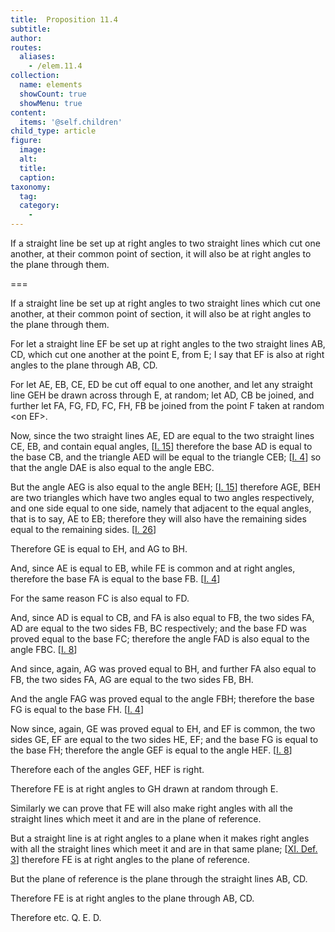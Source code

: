 ```yaml
---
title:  Proposition 11.4
subtitle: 
author:
routes:
  aliases:
    - /elem.11.4
collection:
  name: elements
  showCount: true
  showMenu: true
content:
  items: '@self.children'
child_type: article
figure:
  image:
  alt:
  title:
  caption:
taxonomy:
  tag:
  category:
    - 
---
```


<p><hi rend="ital">If a straight line be set up at right angles to two straight lines which cut one another</hi>, <hi rend="ital">at their common point of section</hi>, <hi rend="ital">it will also be at right angles to the plane through them.</hi>
       <pb n="278"/></p>

===

<p><span class="ital">If a straight line be set up at right angles to two straight lines which cut one another</span>, <span class="ital">at their common point of section</span>, <span class="ital">it will also be at right angles to the plane through them.</span>
       <pb n="278"/></p>

<p>For let a straight line <span class="ital">EF</span> be set up at right angles to the two straight lines <span class="ital">AB</span>, <span class="ital">CD</span>, which cut one another at the point <span class="ital">E</span>, from <span class="ital">E</span>; I say that <span class="ital">EF</span> is also at right angles to the plane through <span class="ital">AB</span>, <span class="ital">CD</span>. 
      </p>

<p>For let <span class="ital">AE</span>, <span class="ital">EB</span>, <span class="ital">CE</span>, <span class="ital">ED</span> be cut off equal to one another, and let any straight line <span class="ital">GEH</span> be drawn across through <span class="ital">E</span>, at random; let <span class="ital">AD</span>, <span class="ital">CB</span> be joined, and further let <span class="ital">FA</span>, <span class="ital">FG</span>, <span class="ital">FD</span>, <span class="ital">FC</span>, <span class="ital">FH</span>, <span class="ital">FB</span> be joined from the point <span class="ital">F</span> taken at random &lt;on <span class="ital">EF</span>&gt;. </p>

<p>Now, since the two straight lines <span class="ital">AE</span>, <span class="ital">ED</span> are equal to the two straight lines <span class="ital">CE</span>, <span class="ital">EB</span>, and contain equal angles, [<a href="/elem.1.15">I. 15</a>] therefore the base <span class="ital">AD</span> is equal to the base <span class="ital">CB</span>, and the triangle <span class="ital">AED</span> will be equal to the triangle <span class="ital">CEB</span>; [<a href="/elem.1.4">I. 4</a>] so that the angle <span class="ital">DAE</span> is also equal to the angle <span class="ital">EBC</span>. </p>

<p>But the angle <span class="ital">AEG</span> is also equal to the angle <span class="ital">BEH</span>; [<a href="/elem.1.15">I. 15</a>] therefore <span class="ital">AGE</span>, <span class="ital">BEH</span> are two triangles which have two angles equal to two angles respectively, and one side equal to one side, namely that adjacent to the equal angles, that is to say, <span class="ital">AE</span> to <span class="ital">EB</span>; therefore they will also have the remaining sides equal to the remaining sides. [<a href="/elem.1.26">I. 26</a>] </p>

<p>Therefore <span class="ital">GE</span> is equal to <span class="ital">EH</span>, and <span class="ital">AG</span> to <span class="ital">BH</span>. </p>

<p>And, since <span class="ital">AE</span> is equal to <span class="ital">EB</span>, while <span class="ital">FE</span> is common and at right angles, therefore the base <span class="ital">FA</span> is equal to the base <span class="ital">FB</span>. [<a href="/elem.1.4">I. 4</a>] </p>

<p>For the same reason <span class="ital">FC</span> is also equal to <span class="ital">FD</span>. </p>

<p>And, since <span class="ital">AD</span> is equal to <span class="ital">CB</span>, and <span class="ital">FA</span> is also equal to <span class="ital">FB</span>, the two sides <span class="ital">FA</span>, <span class="ital">AD</span> are equal to the two sides <span class="ital">FB</span>, <span class="ital">BC</span> respectively; and the base <span class="ital">FD</span> was proved equal to the base <span class="ital">FC</span>; therefore the angle <span class="ital">FAD</span> is also equal to the angle <span class="ital">FBC</span>. [<a href="/elem.1.8">I. 8</a>] <pb n="279"/></p>

<p>And since, again, <span class="ital">AG</span> was proved equal to <span class="ital">BH</span>, and further <span class="ital">FA</span> also equal to <span class="ital">FB</span>, the two sides <span class="ital">FA</span>, <span class="ital">AG</span> are equal to the two sides <span class="ital">FB</span>, <span class="ital">BH</span>. </p>

<p>And the angle <span class="ital">FAG</span> was proved equal to the angle <span class="ital">FBH</span>; therefore the base <span class="ital">FG</span> is equal to the base <span class="ital">FH</span>. [<a href="/elem.1.4">I. 4</a>] </p>

<p>Now since, again, <span class="ital">GE</span> was proved equal to <span class="ital">EH</span>, and <span class="ital">EF</span> is common, the two sides <span class="ital">GE</span>, <span class="ital">EF</span> are equal to the two sides <span class="ital">HE</span>, <span class="ital">EF</span>; and the base <span class="ital">FG</span> is equal to the base <span class="ital">FH</span>; therefore the angle <span class="ital">GEF</span> is equal to the angle <span class="ital">HEF</span>. [<a href="/elem.1.8">I. 8</a>] </p>

<p>Therefore each of the angles <span class="ital">GEF</span>, <span class="ital">HEF</span> is right. </p>

<p>Therefore <span class="ital">FE</span> is at right angles to <span class="ital">GH</span> drawn at random through <span class="ital">E</span>. </p>

<p>Similarly we can prove that <span class="ital">FE</span> will also make right angles with all the straight lines which meet it and are in the plane of reference. </p>

<p>But a straight line is at right angles to a plane when it makes right angles with all the straight lines which meet it and are in that same plane; [<a href="/elem.11.def.3">XI. Def. 3</a>] therefore <span class="ital">FE</span> is at right angles to the plane of reference. </p>

<p>But the plane of reference is the plane through the straight lines <span class="ital">AB</span>, <span class="ital">CD</span>. </p>

<p>Therefore <span class="ital">FE</span> is at right angles to the plane through <span class="ital">AB</span>, <span class="ital">CD</span>. </p>

<p>Therefore etc. Q. E. D.</p>
